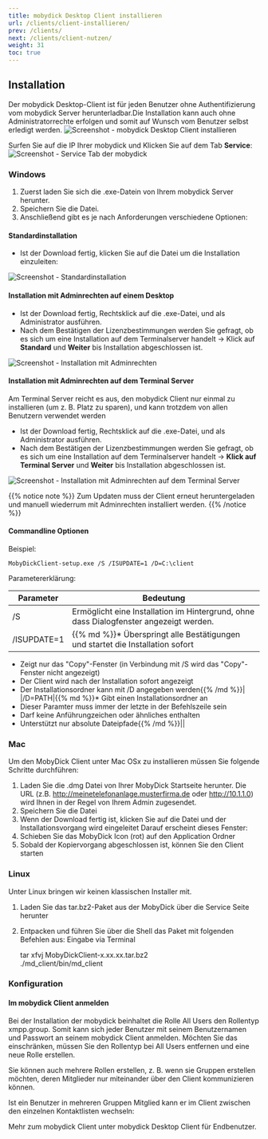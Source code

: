 ```yaml
---
title: mobydick Desktop Client installieren
url: /clients/client-installieren/
prev: /clients/
next: /clients/client-nutzen/
weight: 31
toc: true
---
```


## Installation
Der mobydick Desktop-Client ist für jeden Benutzer ohne Authentifizierung vom mobydick Server herunterladbar.Die Installation kann auch ohne Administratorrechte erfolgen und somit auf Wunsch vom Benutzer selbst erledigt werden.
![Screenshot - mobydick Desktop Client installieren](../../images/client_themes.jpg?width=70% "mobydick Desktop Client installieren")

Surfen Sie auf die IP Ihrer mobydick und Klicken Sie auf dem Tab **Service**:
![Screenshot - Service Tab der mobydick](../../images/client_download.png?width=70% "Service Tab der mobydick")

### Windows
1. Zuerst laden Sie sich die .exe-Datein von Ihrem mobydick Server herunter.
2. Speichern Sie die Datei.
3. Anschließend gibt es je nach Anforderungen verschiedene Optionen:

#### Standardinstallation
* Ist der Download fertig, klicken Sie auf die Datei um die Installation einzuleiten:

![Screenshot - Standardinstallation](../../images/client_windows_installation.png?width=100% "Standardinstallation")

#### Installation mit Adminrechten auf einem Desktop
* Ist der Download fertig, Rechtsklick auf die .exe-Datei, und als Administrator ausführen.
* Nach dem Bestätigen der Lizenzbestimmungen werden Sie gefragt, ob es sich um eine Installation auf dem Terminalserver handelt -> Klick auf **Standard** und **Weiter** bis Installation abgeschlossen ist.

![Screenshot - Installation mit Adminrechten](../../images/client_admin_standard.png?width=100% "Installation mit Adminrechten")

#### Installation mit Adminrechten auf dem Terminal Server
Am Terminal Server reicht es aus, den mobydick Client nur einmal zu installieren (um z. B. Platz zu sparen), und kann trotzdem von allen Benutzern verwendet werden

* Ist der Download fertig, Rechtsklick auf die .exe-Datei, und als Administrator ausführen.
* Nach dem Bestätigen der Lizenzbestimmungen werden Sie gefragt, ob es sich um eine Installation auf dem Terminalserver handelt -> **Klick auf Terminal Server** und **Weiter** bis Installation abgeschlossen ist.

![Screenshot - Installation mit Adminrechten auf dem Terminal Server](../../images/client_install_terminal.png?width=100% "Installation mit Adminrechten auf dem Terminal Server")

{{% notice note %}}
Zum Updaten muss der Client erneut heruntergeladen und manuell wiederrum mit Adminrechten installiert werden.
{{% /notice %}}

#### Commandline Optionen

Beispiel:

    MobyDickClient-setup.exe /S /ISUPDATE=1 /D=C:\client

Parametererklärung:

|Parameter|Bedeutung|
|---------|---------|
|/S|Ermöglicht eine Installation im Hintergrund, ohne dass Dialogfenster angezeigt werden.|
|/ISUPDATE=1|{{% md %}}* Überspringt alle Bestätigungen und startet die Installation sofort
* Zeigt nur das "Copy"-Fenster (in Verbindung mit /S wird das "Copy"-Fenster nicht angezeigt)
* Der Client wird nach der Installation sofort angezeigt
* Der Installationsordner kann mit /D angegeben werden{{% /md %}}|
|/D=PATH|{{% md %}}* Gibt einen Installationsordner an
* Dieser Paramter muss immer der letzte in der Befehlszeile sein
* Darf keine Anführungzeichen oder ähnliches enthalten
* Unterstützt nur absolute Dateipfade{{% /md %}}||

### Mac
Um den MobyDick Client unter Mac OSx zu installieren müssen Sie folgende Schritte durchführen:

1. Laden Sie die .dmg Datei von Ihrer MobyDick Startseite herunter. Die URL (z.B. http://meinetelefonanlage.musterfirma.de oder http://10.1.1.0) wird Ihnen in der Regel von Ihrem Admin zugesendet.
2. Speichern Sie die Datei
3. Wenn der Download fertig ist, klicken Sie auf die Datei und der Installationsvorgang wird eingeleitet
Darauf erscheint dieses Fenster:
4. Schieben Sie das MobyDick Icon (rot) auf den Application Ordner
5. Sobald der Kopiervorgang abgeschlossen ist, können Sie den Client starten

### Linux
Unter Linux bringen wir keinen klassischen Installer mit.

1. Laden Sie das tar.bz2-Paket aus der MobyDick über die Service Seite herunter
2. Entpacken und führen Sie über die Shell das Paket mit folgenden Befehlen aus:
Eingabe via Terminal


    tar xfvj MobyDickClient-x.xx.xx.tar.bz2  
    ./md_client/bin/md_client


### Konfiguration

#### Im mobydick Client anmelden
Bei der Installation der mobydick beinhaltet die Rolle All Users den Rollentyp xmpp.group. Somit kann sich jeder Benutzer mit seinem Benutzernamen und Passwort an seinem mobydick Client anmelden. Möchten Sie das einschränken, müssen Sie den Rollentyp bei All Users entfernen und eine neue Rolle erstellen.

Sie können auch mehrere Rollen erstellen, z. B. wenn sie Gruppen erstellen möchten, deren Mitglieder nur miteinander über den Client kommunizieren können.

Ist ein Benutzer in mehreren Gruppen Mitglied kann er im Client zwischen den einzelnen Kontaktlisten wechseln:

Mehr zum mobydick Client unter mobydick Desktop Client für Endbenutzer.